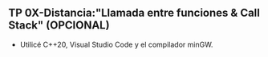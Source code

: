 ## TP 0X-Distancia:"Llamada entre funciones & Call Stack" (OPCIONAL)

* Utilicé C++20, Visual Studio Code y el compilador minGW.

